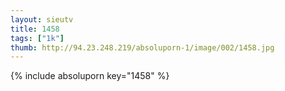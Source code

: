 ```yaml
--- 
layout: sieutv
title: 1458
tags: ["1k"]
thumb: http://94.23.248.219/absoluporn-1/image/002/1458.jpg
---
```

{% include absoluporn key="1458" %} 
